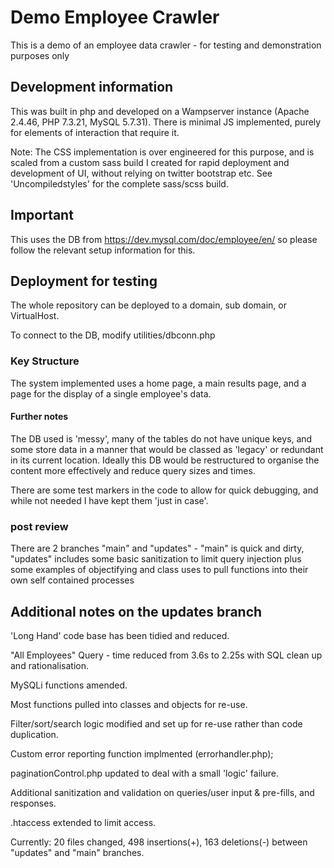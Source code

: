 # Demo Employee Crawler

This is a demo of an employee data crawler - for testing and demonstration purposes only

## Development information

This was built in php and developed on a Wampserver instance (Apache 2.4.46, PHP 7.3.21, MySQL 5.7.31). There is minimal JS implemented, purely for elements of interaction that require it.

Note: The CSS implementation is over engineered for this purpose, and is scaled from a custom sass build I created for rapid deployment and development of UI, without relying on twitter bootstrap etc. See 'Uncompiledstyles' for the complete sass/scss build.

## Important

This uses the DB from https://dev.mysql.com/doc/employee/en/ so please follow the relevant setup information for this.

## Deployment for testing

The whole repository can be deployed to a domain, sub domain, or VirtualHost.

To connect to the DB, modify utilities/dbconn.php

### Key Structure

The system implemented uses a home page, a main results page, and a page for the display of a single employee's data.

#### Further notes

The DB used is 'messy', many of the tables do not have unique keys, and some store data in a manner that would be classed as 'legacy' or redundant in its current location. Ideally this DB would be restructured to organise the content more effectively and reduce query sizes and times.

There are some test markers in the code to allow for quick debugging, and while not needed I have kept them 'just in case'.

### post review

There are 2 branches "main" and "updates" - "main" is quick and dirty, "updates" includes some basic sanitization to limit query injection plus some examples of objectifying and class uses to pull functions into their own self contained processes

## Additional notes on the updates branch

'Long Hand' code base has been tidied and reduced.

"All Employees" Query - time reduced from 3.6s to 2.25s with SQL clean up and rationalisation.

MySQLi functions amended.

Most functions pulled into classes and objects for re-use.

Filter/sort/search logic modified and set up for re-use rather than code duplication.

Custom error reporting function implmented (errorhandler.php);

paginationControl.php updated to deal with a small 'logic' failure.

Additional sanitization and validation on queries/user input & pre-fills, and responses.

.htaccess extended to limit access.

Currently: 20 files changed, 498 insertions(+), 163 deletions(-) between "updates" and "main" branches.
